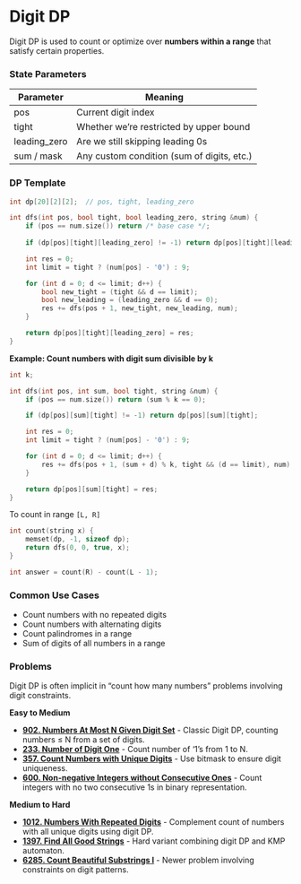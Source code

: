 # Digit DP

Digit DP is used to count or optimize over **numbers within a range** that satisfy certain properties.

### State Parameters

| **Parameter** | **Meaning**                                |
| ------------- | ------------------------------------------ |
| pos           | Current digit index                        |
| tight         | Whether we’re restricted by upper bound    |
| leading_zero  | Are we still skipping leading 0s           |
| sum / mask    | Any custom condition (sum of digits, etc.) |



### DP Template

````c++
int dp[20][2][2];  // pos, tight, leading_zero

int dfs(int pos, bool tight, bool leading_zero, string &num) {
    if (pos == num.size()) return /* base case */;
    
    if (dp[pos][tight][leading_zero] != -1) return dp[pos][tight][leading_zero];

    int res = 0;
    int limit = tight ? (num[pos] - '0') : 9;

    for (int d = 0; d <= limit; d++) {
        bool new_tight = (tight && d == limit);
        bool new_leading = (leading_zero && d == 0);
        res += dfs(pos + 1, new_tight, new_leading, num);
    }

    return dp[pos][tight][leading_zero] = res;
}
````

**Example: Count numbers with digit sum divisible by k**

````c++
int k;

int dfs(int pos, int sum, bool tight, string &num) {
    if (pos == num.size()) return (sum % k == 0);

    if (dp[pos][sum][tight] != -1) return dp[pos][sum][tight];

    int res = 0;
    int limit = tight ? (num[pos] - '0') : 9;

    for (int d = 0; d <= limit; d++) {
        res += dfs(pos + 1, (sum + d) % k, tight && (d == limit), num);
    }

    return dp[pos][sum][tight] = res;
}
````

To count in range `[L, R]`

````c++
int count(string x) {
    memset(dp, -1, sizeof dp);
    return dfs(0, 0, true, x);
}

int answer = count(R) - count(L - 1);
````

### Common Use Cases

- Count numbers with no repeated digits
- Count numbers with alternating digits
- Count palindromes in a range
- Sum of digits of all numbers in a range

### Problems

Digit DP is often implicit in “count how many numbers” problems involving digit constraints.

**Easy to Medium**

- [**902. Numbers At Most N Given Digit Set**](https://leetcode.com/problems/numbers-at-most-n-given-digit-set/) - Classic Digit DP, counting numbers ≤ N from a set of digits.
- [**233. Number of Digit One**](https://leetcode.com/problems/number-of-digit-one/) - Count number of ‘1’s from 1 to N.
- [**357. Count Numbers with Unique Digits**](https://leetcode.com/problems/count-numbers-with-unique-digits/) - Use bitmask to ensure digit uniqueness.
- [**600. Non-negative Integers without Consecutive Ones**](https://leetcode.com/problems/non-negative-integers-without-consecutive-ones/) - Count integers with no two consecutive 1s in binary representation.

**Medium to Hard**

- [**1012. Numbers With Repeated Digits**](https://leetcode.com/problems/numbers-with-repeated-digits/) - Complement count of numbers with all unique digits using digit DP.
- [**1397. Find All Good Strings**](https://leetcode.com/problems/find-all-good-strings/) - Hard variant combining digit DP and KMP automaton.
- [**6285. Count Beautiful Substrings I**](https://leetcode.com/problems/count-beautiful-substrings-i/) - Newer problem involving constraints on digit patterns.